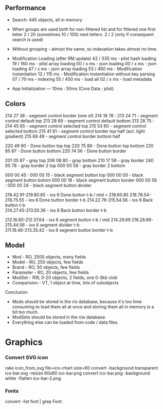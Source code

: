 ## Performance

* Search: 445 objects, all in memory
* When groups are used both for non-filtered list and for fitlered one
  first letter 2 / 20 (sometimes 10 / 100)
  next letters .2 / 2 (only if consequent search is used)
* Without grouping - almost the same, so indexation takes almost no time.

* Modification Loading (after RM update)
   42 /  335 ms - plist hash loading
   19 /  160 ms - plist array loading
   00 /    x ms - json loading
   00 /    x ms - json loading
   47 /    x ms - json array loading
   53 /  460 ms - Modification instantiation
   12 /  115 ms - Modification instantiation without key parsing
   07 /   70 ms - indexing
   55 /  450 ms - load all
   02 /    x ms - load metadata
    
* App Initialization — 10ms : 50ms (Core Data : plist)

## Colors
  214 27 38 - segment control border (one of)
  214 18 76 : 213 24 71 - segment control default top
  213 28 69 - segment control default bottom
  213 28 75 : 214 45 65 - segment control selected top
  215 53 60 - segment control selected bottom
  215 41 61 - segment control border top half (act. light gradient)
  215 68 49 - segment control border bottom half

  220 49 90 - Done button top top
  220 75 88 - Done button top bottom
  220 85 87 - Done button bottom
  220 74 56 - Done button border
  
  201 05 87 - gray top
  206 08 80 - gray bottom
  210 17 58 - gray border
  240 00 78 - gray border 2 top
  000 00 59 - gray border 2 bottom

  000 00 45 : 000 00 15 - black segment button top
  000 00 00 - black segment button botom
  000 00 18 - black segment button border
  000 00 56 : 000 00 24 - black segment button divider  

  218.42.91-219.80.85 - ios 6 Done button t-b / mid = 218.60.85
  218.78.54-218.75.55 - ios 6 Done button border t-b
  214.22.76-215.54.56 - ios 6 Back button t-b  
  214.27.45-213.50.36 - ios 6 Back button border t-b  

  212.16.80-212.37.64 - ios 6 segment button t-b  / mid 214.29.69
  216.26.66-215.44.56 - ios 6 segment divider t-b  
  211.18.46-213.35.42 - ios 6 segment button border t-b  

## Model
* Mod         - RO, 2500 objects, many fields
* Model       - RO,  250 objects, few fields
* Brand       - RO,   50 objects, few fields
* Parameter   - RO,   20 objects, few fields
* ModSet      - RW, 0-20 objects, 2 fields, one 0-3kb clob
* Comparision - VT,    1 object at time, lots of subobjects

Conclusion
- Mods should be stored in the r/o database, because it's too time consuming to load them all at once
  and storing them all in memory is a bit too much.
- ModSets should be stored in the r/w database.
- Everything else can be loaded from code / data files.

# Graphics
### Convert SVG icon
  rake icon_from_svg file=ico-chart size=60
  convert -background transparent ico-bar.svg -resize 60x60 ico-bar.png
  convert ico-bar.png -background white -flatten ico-bar-2.png

### Fonts
  convert -list font | grep Font:

